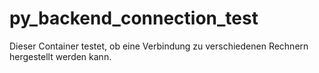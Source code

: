 # py_backend_connection_test
Dieser Container testet,
ob eine Verbindung zu verschiedenen Rechnern hergestellt werden kann.
